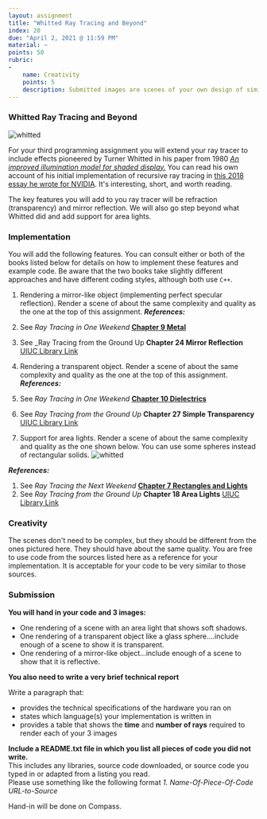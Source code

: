 ```yaml
---
layout: assignment
title: "Whitted Ray Tracing and Beyond"
index: 20
due: "April 2, 2021 @ 11:59 PM"
material: ~
points: 50
rubric:
-
    name: Creativity
    points: 5
    description: Submitted images are scenes of your own design of similar quality to the provided images.
---
```


### Whitted Ray Tracing and Beyond

![whitted](https://illinois-cs419.github.io/img/whitted.jpg)  

For your third programming assignment you will extend your ray tracer to include effects pioneered by Turner Whitted in his paper from 1980  [*An improved illumination model for shaded display.*](https://dl.acm.org/doi/10.1145/358876.358882)  You can read his own account of his initial implementation of recursive ray tracing in [this 2018 essay he wrote for NVIDIA](https://blogs.nvidia.com/blog/2018/08/01/ray-tracing-global-illumination-turner-whitted/). It's interesting, short, and worth reading.

The key features you will add to you ray tracer will be refraction (transparency) and mirror reflection. We will also go step beyond what Whitted did and add support for area lights.

### Implementation

You will add the following features. You can consult either or both of the books listed below for details on how to implement these features and example code. Be aware that the two books take slightly different approaches and have different coding styles, although both use `C++`.

1. Rendering a mirror-like object (implementing perfect specular reflection). Render a scene of about the same complexity and quality as the one at the top of this assignment. 
  _**References:**_

  1. See _Ray Tracing in One Weekend_   [**Chapter 9 Metal**](https://raytracing.github.io/books/RayTracingInOneWeekend.html#metal)
  2. See _Ray Tracing from the Ground Up **Chapter 24 Mirror Reflection**  [UIUC Library Link](https://i-share-uiu.primo.exlibrisgroup.com/permalink/01CARLI_UIU/q1ojeg/alma99947038912205899)

2. Rendering a transparent object. Render a scene of about the same complexity and quality as the one at the top of this assignment. 
  _**References:**_

  1. See _Ray Tracing in One Weekend_   [**Chapter 10 Dielectrics**](https://raytracing.github.io/books/RayTracingInOneWeekend.html#dielectrics)
  2. See _Ray Tracing from the Ground Up_ **Chapter 27 Simple Transparency** [UIUC Library Link](https://i-share-uiu.primo.exlibrisgroup.com/permalink/01CARLI_UIU/q1ojeg/alma99947038912205899)

3. Support for area lights. Render a scene of about the same complexity and quality as the one shown below. You can use some spheres instead of rectangular solids.
  ![whitted](https://illinois-cs419.github.io/img/light.PNG) 

  _**References:**_

  1. See _Ray Tracing the Next Weekend_  [**Chapter 7 Rectangles and Lights**](https://raytracing.github.io/books/RayTracingTheNextWeek.html#rectanglesandlights) 
  2. See _Ray Tracing from the Ground Up_ **Chapter 18 Area Lights**  [UIUC Library Link](https://i-share-uiu.primo.exlibrisgroup.com/permalink/01CARLI_UIU/q1ojeg/alma99947038912205899)      
### Creativity

The scenes don't need to be complex, but they should be different from the ones pictured here. They should have about the same quality. You are free to use code from the sources listed here as a reference for your implementation. It is acceptable for your code to be very similar to those sources.

### Submission

**You will hand in your code and 3 images:**

+ One rendering of a scene with an area light that shows soft shadows.
+ One rendering of a transparent object like a glass sphere....include enough of a scene to show it is transparent.
+ One rendering of a mirror-like object...include enough of a scene to show that it is reflective.

**You also need to write a very brief technical report**

Write a paragraph that:
+ provides the technical specifications of the hardware you ran on
+ states which language(s) your implementation is written in
+ provides a table that shows the **time** and **number of rays** required to render each of your 3 images

**Include a README.txt file in which you list all pieces of code you did not write.**  
This includes any libraries, source code downloaded, or source code you typed in or adapted from a listing you read.  
Please use something like the following format _1. Name-Of-Piece-Of-Code URL-to-Source_ 

Hand-in will be done on Compass.
